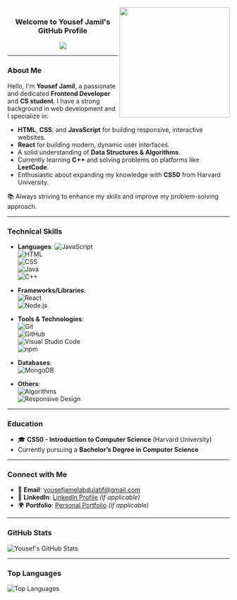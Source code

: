 <img width="250" align="right" src="https://c.tenor.com/_DOBjnGspYAAAAAM/code-coding.gif">

<h3 align="center">
  Welcome to Yousef Jamil's GitHub Profile
</h3>

<p align="center">
  <a href="https://github.com/DenverCoder1/readme-typing-svg">
    <img src="https://readme-typing-svg.herokuapp.com/?lines=Frontend%20Developer%20%F0%9F%9A%80;JavaScript%20%26%20React%20Enthusiast;C++%20%26%20CS50%20Learner&font=Fira%20Code&center=true&width=500&height=45&color=58a6ff&vCenter=true&size=22">
  </a>
</p> 

---

### About Me

Hello, I'm **Yousef Jamil**, a passionate and dedicated **Frontend Developer** and **CS student**. I have a strong background in web development and I specialize in:

- **HTML**, **CSS**, and **JavaScript** for building responsive, interactive websites.
- **React** for building modern, dynamic user interfaces.
- A solid understanding of **Data Structures & Algorithms**.
- Currently learning **C++** and solving problems on platforms like **LeetCode**.
- Enthusiastic about expanding my knowledge with **CS50** from Harvard University.

📚 Always striving to enhance my skills and improve my problem-solving approach.

---


### Technical Skills

- **Languages**: 
  ![JavaScript](https://img.shields.io/badge/-JavaScript-05122A?style=flat&logo=javascript&logoColor=F7DF1E)  
  ![HTML](https://img.shields.io/badge/-HTML-05122A?style=flat&logo=html5&logoColor=E34F26)  
  ![CSS](https://img.shields.io/badge/-CSS-05122A?style=flat&logo=css3&logoColor=1572B6)  
  ![Java](https://img.shields.io/badge/-Java-05122A?style=flat&logo=java&logoColor=007396)  
  ![C++](https://img.shields.io/badge/-C++-05122A?style=flat&logo=cplusplus&logoColor=00599C)

- **Frameworks/Libraries**:  
  ![React](https://img.shields.io/badge/-React-05122A?style=flat&logo=react&logoColor=61DAFB)  
  ![Node.js](https://img.shields.io/badge/-Node.js-05122A?style=flat&logo=node.js&logoColor=339933)

- **Tools & Technologies**:  
  ![Git](https://img.shields.io/badge/-Git-05122A?style=flat&logo=git&logoColor=F05032)  
  ![GitHub](https://img.shields.io/badge/-GitHub-05122A?style=flat&logo=github&logoColor=FFFFFF)  
  ![Visual Studio Code](https://img.shields.io/badge/-VS%20Code-05122A?style=flat&logo=visual-studio-code&logoColor=007ACC)  
  ![npm](https://img.shields.io/badge/-npm-05122A?style=flat&logo=npm&logoColor=CB3837)

- **Databases**:  
  ![MongoDB](https://img.shields.io/badge/-MongoDB-05122A?style=flat&logo=mongodb&logoColor=47A248)

- **Others**:  
  ![Algorithms](https://img.shields.io/badge/-Algorithms-05122A?style=flat&logo=appveyor&logoColor=0078D4)  
  ![Responsive Design](https://img.shields.io/badge/-Responsive%20Design-05122A?style=flat&logo=html5&logoColor=E34F26)

---

### Education

- 🎓 **CS50 - Introduction to Computer Science** (Harvard University)
- Currently pursuing a **Bachelor’s Degree in Computer Science**

---

### Connect with Me

- 📧 **Email**: [yousefjamelabdulatif@gmail.com](mailto:yousefjamelabdulatif@gmail.com)
- 💼 **LinkedIn**: [LinkedIn Profile](https://linkedin.com/in/yousefjamil) *(if applicable)*
- 🌍 **Portfolio**: [Personal Portfolio](https://yousefportfolio.com) *(if applicable)*

---

### GitHub Stats

![Yousef's GitHub Stats](https://github-readme-stats.vercel.app/api?username=yousef-jamil&show_icons=true&count_private=true&theme=radical)

---

### Top Languages

![Top Languages](https://github-readme-stats.vercel.app/api/top-langs?username=yousef-jamil&show_icons=true&layout=compact&theme=radical)
